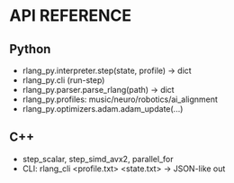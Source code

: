 # API REFERENCE

## Python
- rlang_py.interpreter.step(state, profile) -> dict
- rlang_py.cli (run-step)
- rlang_py.parser.parse_rlang(path) -> dict
- rlang_py.profiles: music/neuro/robotics/ai_alignment
- rlang_py.optimizers.adam.adam_update(...)

## C++
- step_scalar, step_simd_avx2, parallel_for
- CLI: rlang_cli <profile.txt> <state.txt> → JSON-like out
